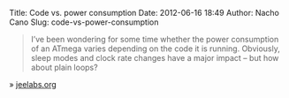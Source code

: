 Title: Code vs. power consumption
Date: 2012-06-16 18:49
Author: Nacho Cano
Slug: code-vs-power-consumption

> I’ve been wondering for some time whether the power consumption of an
> ATmega varies depending on the code it is running. Obviously, sleep
> modes and clock rate changes have a major impact – but how about plain
> loops?

» [jeelabs.org][]

  [jeelabs.org]: http://jeelabs.org/2012/06/13/code-vs-power-consumption/
    "Code vs. power consumption"
